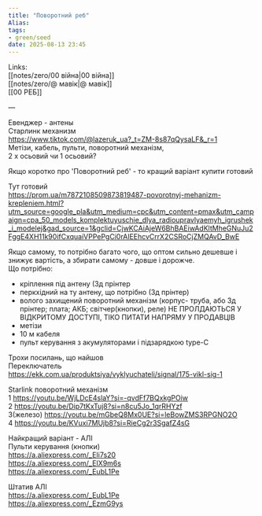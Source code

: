 ```yaml
---
title: "Поворотний реб"
Alias: 
tags:
- green/seed
date: 2025-08-13 23:45
---
```

Links:  
[[notes/zero/00 війна|00 війна]]  
[[notes/zero/@ мавік|@ мавік]]  
[[00 РЕБ]]

—


Евенджер - антены  
Старлинк механизм  
https://www.tiktok.com/@lazeruk_ua?_t=ZM-8s87qQysaLF&_r=1  
Метізи, кабель, пульти, поворотний механізм,  
2 х осьовий чи 1 осьовий?

Якщо коротко про 'Поворотний реб' - то кращий варіант купити готовий
 
Тут готовий  
https://prom.ua/m7872108509873819487-povorotnyj-mehanizm-krepleniem.html?utm_source=google_pla&utm_medium=cpc&utm_content=pmax&utm_campaign=cpa_50_models_komplektuyuschie_dlya_radioupravlyaemyh_igrushek_i_modelej&gad_source=1&gclid=CjwKCAiAjeW6BhBAEiwAdKltMheGNuJu2FggE4XH11k90ifCxquaiVPPePgCi0rAlEEhcvCrrX2CSRoCjZMQAvD_BwE

Якщо самому, то потрібно багато чого, що оптом сильно дешевше і знижує вартість, а збирати самому - довше і дорожче.  
Що потрібно:
- кріплення під антену (3д прінтер
- перкхідний на ту антену, що потрібно (3д прінтер)
- волого захищений поворотний механізм (корпус- труба, або 3д прінтер; плата; АКБ; світчер(кнопки), реле) НЕ ПРОЛДАЮТЬСЯ У ВІДКРИТОМУ ДОСТУПІ, ТІКО ПИТАТИ НАПРЯМУ У ПРОДАВЦІВ
- метізи
- 10 м кабеля
- пульт керування з акумуляторами і підзарядкою type-C

Трохи посилань, що найшов  
Переключатель  
https://ekk.com.ua/produktsiya/vyklyuchateli/signal/175-vikl-sig-1

 Starlink поворотний механізм  
1 https://youtu.be/WjLDcE4slaY?si=-qvdFf7BQxkgPOiw  
2 https://youtu.be/Dip7tKxTuj8?si=n8cu5Jo_1qrRHYzf  
3(железо)  https://youtu.be/mGbeQ8Mx0UE?si=leBowZMS3RPGNO2O  
4 https://youtu.be/KVuxi7MUjb8?si=RieCg2r3SgafZ4sG


Найкращий варіант - АЛІ  
Пульти керування (кнопки)  
https://a.aliexpress.com/_EIi7s20  
https://a.aliexpress.com/_EIX9m6s  
https://a.aliexpress.com/_EubL1Pe

Штатив АЛІ  
https://a.aliexpress.com/_EubL1Pe  
https://a.aliexpress.com/_EzmG9ys




